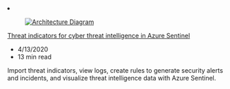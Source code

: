 <!-- Thie file is automatically generated by build/architectures/build_index.py.  Any updates will be lost. -->
<li class="grid-item item-column" data-categories="Security ">
<article class="card">
    <div class="card-header has-margin-bottom-none" aria-hidden="true">
        <figure class="image diagram has-height-175 has-overflow-hidden level">
            <a href="/azure/architecture/example-scenario/data/sentinel-threat-intelligence"><img src="/azure/architecture/browse/thumbs/sentinel-threat-intelligence.png" class="diagram" alt="Architecture Diagram" data-linktype="relative-path"></a>
        </figure>
    </div>
    <div class="card-content">
        <a class="card-content-title has-margin-top-none" href="/azure/architecture/example-scenario/data/sentinel-threat-intelligence">
            <p>Threat indicators for cyber threat intelligence in Azure Sentinel</p>
        </a>
        <ul class="card-content-metadata">
            <li>4/13/2020</li>
            <li>13 min read</li>
        </ul>
        <p class="card-content-description">Import threat indicators, view logs, create rules to generate security alerts and incidents, and visualize threat intelligence data with Azure Sentinel.</p>
        <div class="bottom-to-top-fade is-hidden-mobile"></div>
    </div>
</article>
</li>

